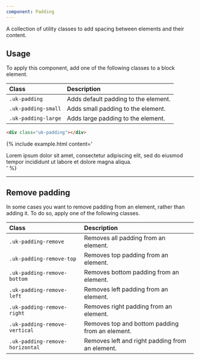 ```yaml
---
component: Padding
---
```

<p class="uk-text-lead">A collection of utility classes to add spacing between elements and their content.</p>

## Usage

To apply this component, add one of the following classes to a block element.

| Class               | Description                          |
|:--------------------|:-------------------------------------|
| `.uk-padding`       | Adds default padding to the element. |
| `.uk-padding-small` | Adds small padding to the element.   |
| `.uk-padding-large` | Adds large padding to the element.   |

```html
<div class="uk-padding"></div>
```

{% include example.html content='
<div class="uk-padding uk-background-muted uk-width-1-2@s">
    Lorem ipsum dolor sit amet, consectetur adipiscing elit, sed do eiusmod tempor incididunt ut labore et dolore magna aliqua.
</div>
' %}

***

## Remove padding

In some cases you want to remove padding from an element, rather than adding it. To do so, apply one of the following classes.

| Class                           | Description                                     |
|:--------------------------------|:------------------------------------------------|
| `.uk-padding-remove`            | Removes all padding from an element.            |
| `.uk-padding-remove-top`        | Removes top padding from an element.            |
| `.uk-padding-remove-bottom`     | Removes bottom padding from an element.         |
| `.uk-padding-remove-left`       | Removes left padding from an element.           |
| `.uk-padding-remove-right`      | Removes right padding from an element.          |
| `.uk-padding-remove-vertical`   | Removes top and bottom padding from an element. |
| `.uk-padding-remove-horizontal` | Removes left and right padding from an element. |
